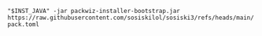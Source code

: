 `"$INST_JAVA" -jar packwiz-installer-bootstrap.jar https://raw.githubusercontent.com/sosiskilol/sosiski3/refs/heads/main/pack.toml`
